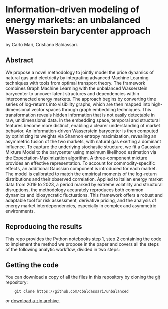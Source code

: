 # Information-driven modeling of energy markets: an unbalanced Wasserstein barycenter approach

by
Carlo Mari, 
Cristiano Baldassari.


## Abstract

We propose a novel methodology to jointly model the price dynamics of natural gas and electricity by integrating advanced Machine Learning techniques with tools from optimal transport theory. The framework combines Graph Machine Learning with the unbalanced Wasserstein barycenter to uncover latent structures and dependencies within interconnected energy markets. The approach begins by converting time series of log-returns into visibility graphs, which are then mapped into high-dimensional vector spaces through graph embedding techniques. This transformation reveals hidden information that is not easily detectable in raw, unidimensional data. In the embedding space, temporal and structural features become more distinct, enabling a clearer understanding of market behavior. An information-driven Wasserstein barycenter is then computed by optimizing its weights via Shannon entropy maximization, revealing an asymmetric fusion of the two markets, with natural gas exerting a dominant influence. To capture the underlying stochastic structure, we fit a Gaussian Mixture Model to the barycenter using maximum likelihood estimation via the Expectation-Maximization algorithm. A three-component mixture provides an effective representation. To account for commodity-specific effects, an additional Gaussian component is introduced for each market. The model is calibrated to match the empirical moments of the log-return distributions and their observed correlation. Applied to Italian energy market data from 2019 to 2023, a period marked by extreme volatility and structural disruptions, the methodology accurately reproduces both common dynamics and idiosyncratic fluctuations. This framework offers a robust and adaptable tool for risk assessment, derivative pricing, and the analysis of energy market interdependencies, especially in complex and asymmetric environments.

## Reproducing the results

This repo provides the Python notebooks [step 1](), [step 2]() containing the code to implement the method we propose in the paper and covers all the steps of the following analytic workflow, divided in two steps:

## Getting the code
You can download a copy of all the files in this repository by cloning the
[git](https://github.com/cbaldassari/unbalanced) repository:
```
    git clone https://github.com/cbaldassari/unbalanced
```
or [download a zip archive](https://github.com/cbaldassari/manifold/archive/refs/heads/main.zip).
